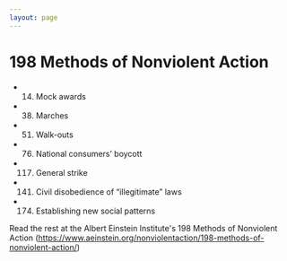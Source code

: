 ```yaml
---
layout: page
---
```


198 Methods of Nonviolent Action
=================


* 14) Mock awards
* 38) Marches
* 51) Walk-outs
* 76) National consumers’ boycott
* 117) General strike
* 141) Civil disobedience of “illegitimate” laws
* 174) Establishing new social patterns

Read the rest at the Albert Einstein Institute's 198 Methods of Nonviolent Action (https://www.aeinstein.org/nonviolentaction/198-methods-of-nonviolent-action/)
